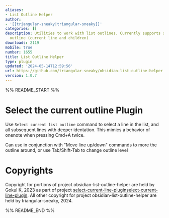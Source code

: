 ```yaml
---
aliases:
- List Outline Helper
author:
- '[[triangular-sneaky|triangular-sneaky]]'
categories: []
description: Utilities to work with list outlines. Currently supports selecting the
  outline (current line and children)
downloads: 2119
mobile: true
number: 1655
title: List Outline Helper
type: plugin
updated: '2024-05-14T12:59:56'
url: https://github.com/triangular-sneaky/obsidian-list-outline-helper
version: 1.0.7
---
```


%% README_START %%

# Select the current outline Plugin

Use `Select current list outline` command to select a line in the list, and all subsequent lines with deeper identation. This mimics a behavior of onenote when pressing Cmd+A twice.

Can use in conjunction with "Move line up/down" commands to more the outline around, or use Tab/Shift-Tab to change outline level

# Copyrights

Copyright for portions of project obsidian-list-outline-helper are held by Gokul K, 2023 as part of project [select-current-line-pluginselect-current-line-plugin](https://github.com/gokulk16/select-current-line-plugin). All other copyright for project obsidian-list-outline-helper are held by triangular-sneaky, 2024.



%% README_END %%
